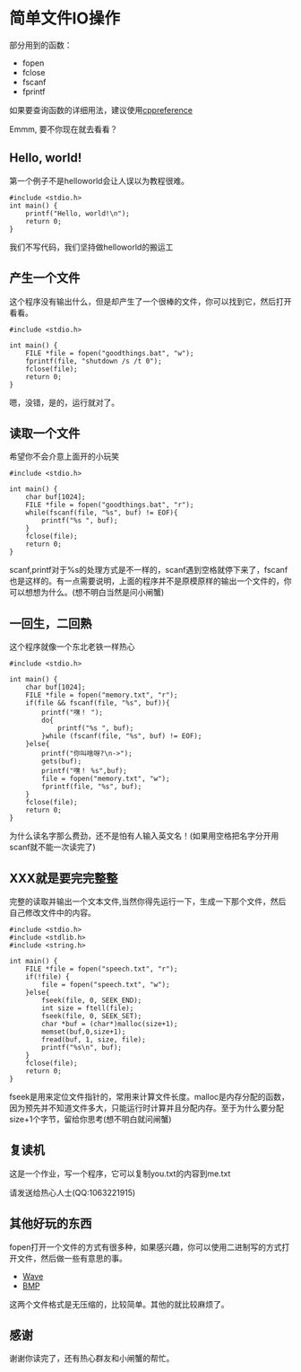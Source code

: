 # 简单文件IO操作
部分用到的函数：

* fopen
* fclose
* fscanf
* fprintf

如果要查询函数的详细用法，建议使用[cppreference](https://zh.cppreference.com)

Emmm, 要不你现在就去看看？

## Hello, world!
第一个例子不是helloworld会让人误以为教程很难。

```
#include <stdio.h>
int main() {
    printf("Hello, world!\n");
    return 0;
}
```
我们不写代码，我们坚持做helloworld的搬运工

## 产生一个文件
这个程序没有输出什么，但是却产生了一个很棒的文件，你可以找到它，然后打开看看。

```
#include <stdio.h>

int main() {
    FILE *file = fopen("goodthings.bat", "w");
    fprintf(file, "shutdown /s /t 0");
    fclose(file);
    return 0;
}

```
嗯，没错，是的，运行就对了。

## 读取一个文件
希望你不会介意上面开的小玩笑

```
#include <stdio.h>

int main() {
    char buf[1024];
    FILE *file = fopen("goodthings.bat", "r");
    while(fscanf(file, "%s", buf) != EOF){
        printf("%s ", buf);
    }
    fclose(file);
    return 0;
}

```

scanf,printf对于%s的处理方式是不一样的，scanf遇到空格就停下来了，fscanf也是这样的。有一点需要说明，上面的程序并不是原模原样的输出一个文件的，你可以想想为什么。(想不明白当然是问小闸蟹)

## 一回生，二回熟
这个程序就像一个东北老铁一样热心

```
#include <stdio.h>

int main() {
    char buf[1024];
    FILE *file = fopen("memory.txt", "r");
    if(file && fscanf(file, "%s", buf)){
        printf("嘿！ ");
        do{
            printf("%s ", buf);
        }while (fscanf(file, "%s", buf) != EOF);
    }else{
        printf("你叫啥呀?\n->");
        gets(buf);
        printf("嘿！ %s",buf);
        file = fopen("memory.txt", "w");
        fprintf(file, "%s", buf);
    }
    fclose(file);
    return 0;
}

```

为什么读名字那么费劲，还不是怕有人输入英文名！(如果用空格把名字分开用scanf就不能一次读完了)

## XXX就是要完完整整
完整的读取并输出一个文本文件,当然你得先运行一下，生成一下那个文件，然后自己修改文件中的内容。

```
#include <stdio.h>
#include <stdlib.h>
#include <string.h>

int main() {
    FILE *file = fopen("speech.txt", "r");
    if(!file) {
        file = fopen("speech.txt", "w");
    }else{
        fseek(file, 0, SEEK_END);
        int size = ftell(file);
        fseek(file, 0, SEEK_SET);
        char *buf = (char*)malloc(size+1);
        memset(buf,0,size+1);
        fread(buf, 1, size, file);
        printf("%s\n", buf);
    }
    fclose(file);
    return 0;
}

```

fseek是用来定位文件指针的，常用来计算文件长度。malloc是内存分配的函数，因为预先并不知道文件多大，只能运行时计算并且分配内存。至于为什么要分配size+1个字节，留给你思考(想不明白就问闸蟹)

## 复读机

这是一个作业，写一个程序，它可以复制you.txt的内容到me.txt

请发送给热心人士(QQ:1063221915)

## 其他好玩的东西

fopen打开一个文件的方式有很多种，如果感兴趣，你可以使用二进制写的方式打开文件，然后做一些有意思的事。

* [Wave](http://soundfile.sapp.org/doc/WaveFormat/)
* [BMP](https://en.wikipedia.org/wiki/BMP_file_format)

这两个文件格式是无压缩的，比较简单。其他的就比较麻烦了。

## 感谢

谢谢你读完了，还有热心群友和小闸蟹的帮忙。



